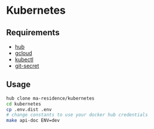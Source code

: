 # Kubernetes

## Requirements

* [hub](https://github.com/github/hub)
* [gcloud](https://cloud.google.com/sdk/install)
* [kubectl](https://cloud.google.com/sdk/gcloud/reference/components/install)
* [git-secret](http://git-secret.io)

## Usage

```sh
hub clone ma-residence/kubernetes
cd kubernetes
cp .env.dist .env
# change constants to use your docker hub credentials
make api-doc ENV=dev
```
